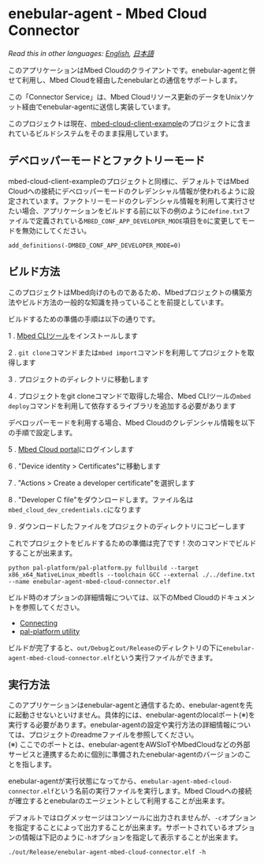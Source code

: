 # enebular-agent - Mbed Cloud Connector

*Read this in other languages: [English](README.md), [日本語](README.ja.md)*

このアプリケーションはMbed Cloudのクライアントです。enebular-agentと併せて利用し、Mbed Cloudを経由したenebularとの通信をサポートします。

この「Connector Service」は、Mbed Cloudリソース更新のデータをUnixソケット経由でenebular-agentに送信し実装しています。

このプロジェクトは現在、[mbed-cloud-client-example](https://github.com/ARMmbed/mbed-cloud-client-example)のプロジェクトに含まれているビルドシステムをそのまま採用しています。

## デベロッパーモードとファクトリーモード

mbed-cloud-client-exampleのプロジェクトと同様に、デフォルトではMbed Cloudへの接続にデベロッパーモードのクレデンシャル情報が使われるように設定されています。ファクトリーモードのクレデンシャル情報を利用して実行させたい場合、アプリケーションをビルドする前に以下の例のように`define.txt`ファイルで定義されている`MBED_CONF_APP_DEVELOPER_MODE`項目を`0`に変更してモードを無効にしてください。

```
add_definitions(-DMBED_CONF_APP_DEVELOPER_MODE=0)
```

## ビルド方法

このプロジェクトはMbed向けのものであるため、Mbedプロジェクトの構築方法やビルド方法の一般的な知識を持っていることを前提としています。

ビルドするための準備の手順は以下の通りです。

1 . [Mbed CLIツール](https://github.com/ARMmbed/mbed-cli#installing-mbed-cli)をインストールします

2 . `git clone`コマンドまたは`mbed import`コマンドを利用してプロジェクトを取得します

3 . プロジェクトのディレクトリに移動します

4 . プロジェクトをgit cloneコマンドで取得した場合、Mbed CLIツールの`mbed deploy`コマンドを利用して依存するライブラリを追加する必要があります

デベロッパーモードを利用する場合、Mbed Cloudのクレデンシャル情報を以下の手順で設定します。

5 . [Mbed Cloud portal](https://portal.mbedcloud.com/login)にログインします

6 . "Device identity > Certificates"に移動します

7 . "Actions > Create a developer certificate"を選択します

8 . "Developer C file"をダウンロードします。ファイル名は`mbed_cloud_dev_credentials.c`になります

9 . ダウンロードしたファイルをプロジェクトのディレクトリにコピーします

これでプロジェクトをビルドするための準備は完了です！次のコマンドでビルドすることが出来ます。

```
python pal-platform/pal-platform.py fullbuild --target x86_x64_NativeLinux_mbedtls --toolchain GCC --external ./../define.txt --name enebular-agent-mbed-cloud-connector.elf
```

ビルド時のオプションの詳細情報については、以下のMbed Cloudのドキュメントを参照してください。

- [Connecting](https://cloud.mbed.com/docs/current/connecting/connecting.html)
- [pal-platform utility](https://cloud.mbed.com/docs/current/porting/using-the-pal-platform-utility.html)

ビルドが完了すると、`out/Debug`と`out/Release`のディレクトリの下に`enebular-agent-mbed-cloud-connector.elf`という実行ファイルができます。

## 実行方法

このアプリケーションはenebular-agentと通信するため、enebular-agentを先に起動させないといけません。具体的には、enebular-agentのlocalポート(※)を実行する必要があります。enebular-agentの設定や実行方法の詳細情報については、プロジェクトのreadmeファイルを参照してください。  
(※) ここでのポートとは、enebular-agentをAWSIoTやMbedCloudなどの外部サービスと連携するために個別に準備されたenebular-agentのバージョンのことを指します。

enebular-agentが実行状態になってから、`enebular-agent-mbed-cloud-connector.elf`という名前の実行ファイルを実行します。Mbed Cloudへの接続が確立するとenebularのエージェントとして利用することが出来ます。

デフォルトではログメッセージはコンソールに出力されませんが、`-c`オプションを指定することによって出力することが出来ます。サポートされているオプションの情報は下記のように`-h`オプションを指定して表示することが出来ます。

```
./out/Release/enebular-agent-mbed-cloud-connector.elf -h
```